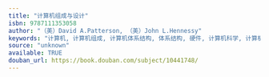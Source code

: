```yaml
---
title: "计算机组成与设计"
isbn: 9787111353058
author: "（美）David A.Patterson, （美）John L.Hennessy"
keywords: "计算机, 计算机组成, 计算机体系结构, 体系结构, 硬件, 计算机科学, 计算机组成原理, CS"
source: "unknown"
available: TRUE
douban_url: https://book.douban.com/subject/10441748/
---
```

